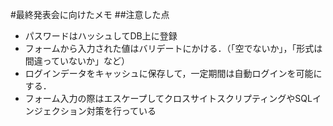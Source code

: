 #最終発表会に向けたメモ
##注意した点
- パスワードはハッシュしてDB上に登録
- フォームから入力された値はバリデートにかける．（「空でないか」，「形式は間違っていないか」など）
- ログインデータをキャッシュに保存して，一定期間は自動ログインを可能にする．
- フォーム入力の際はエスケープしてクロスサイトスクリプティングやSQLインジェクション対策を行っている